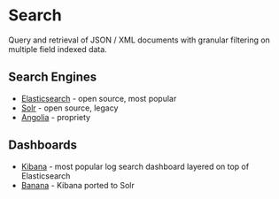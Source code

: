 # Search

Query and retrieval of JSON / XML documents with granular filtering on multiple field indexed data.

<!-- INDEX_START -->
<!-- INDEX_END -->

## Search Engines

- [Elasticsearch](elasticsearch.md) - open source, most popular
- [Solr](solr.md) - open source, legacy
- [Angolia](https://www.algolia.com/) - propriety

## Dashboards

- [Kibana](https://www.elastic.co/kibana) - most popular log search dashboard layered on top of Elasticsearch
- [Banana](https://github.com/lucidworks/banana) - Kibana ported to Solr
